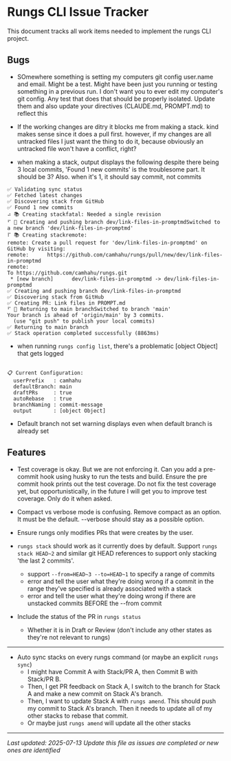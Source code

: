 # Rungs CLI Issue Tracker

This document tracks all work items needed to implement the rungs CLI project.

## Bugs

- SOmewhere something is setting my computers git config user.name and email. Might be a test. Might have been just you running or testing something in a previous run. I don't want you to ever edit my computer's git config. Any test that does that should be properly isolated. Update them and also update your directives (CLAUDE.md, PROMPT.md) to reflect this


- If the working changes are ditry it blocks me from making a stack. kind makes sense since it does a pull first. however, if my changes are all untracked files I just want the thing to do it, because obviously an untracked file won't have a conflict, right?

- when making a stack, output displays the following despite there being 3 local commits, 'Found 1 new commits' is the troublesome part. It should be 3? Also. when it's 1, it should say commit, not commits
```
✅ Validating sync status
✅ Fetched latest changes
✅ Discovering stack from GitHub
✅ Found 1 new commits
⠴ 📚 Creating stackfatal: Needed a single revision
⠋ 🔄 Creating and pushing branch dev/link-files-in-promptmdSwitched to a new branch 'dev/link-files-in-promptmd'
⠏ 📚 Creating stackremote:
remote: Create a pull request for 'dev/link-files-in-promptmd' on GitHub by visiting:
remote:      https://github.com/camhahu/rungs/pull/new/dev/link-files-in-promptmd
remote:
To https://github.com/camhahu/rungs.git
 * [new branch]      dev/link-files-in-promptmd -> dev/link-files-in-promptmd
✅ Creating and pushing branch dev/link-files-in-promptmd
✅ Discovering stack from GitHub
✅ Creating PR: Link files in PROMPT.md
⠋ 🔄 Returning to main branchSwitched to branch 'main'
Your branch is ahead of 'origin/main' by 3 commits.
  (use "git push" to publish your local commits)
✅ Returning to main branch
✅ Stack operation completed successfully (8863ms)
```

- when running `rungs config list`, there's a problematic [object Object] that gets logged
```

📋 Current Configuration:
  userPrefix   : camhahu
  defaultBranch: main
  draftPRs     : true
  autoRebase   : true
  branchNaming : commit-message
  output       : [object Object]
```

- Default branch not set warning displays even when default branch is already set

## Features

- Test coverage is okay. But we are not enforcing it. Can you add a pre-commit hook using husky to run the tests and build. Ensure the pre commit hook prints out the test coverage. Do not fix the test coverage yet, but opportunistically, in the future I will get you to improve test coverage. Only do it when asked.

- Compact vs verbose mode is confusing. Remove compact as an option. It must be the default. --verbose should stay as a possible option.

- Ensure rungs only modifies PRs that were creates by the user.

- `rungs stack` should work as it currently does by default. Support `rungs stack HEAD~2` and similar git HEAD references to support only stacking 'the last 2 commits'.
  - support `--from=HEAD~3 --to=HEAD~1` to specify a range of commits
  - error and tell the user what they're doing wrong if a commit in the range they've specified is already associated with a stack
  - error and tell the user what they're doing wrong if there are unstacked commits BEFORE the --from commit

- Include the status of the PR in `rungs status`
  - Whether it is in Draft or Review (don't include any other states as they're not relevant to rungs)

---

- Auto sync stacks on every rungs command (or maybe an explicit `rungs sync`)
  - I might have Commit A with Stack/PR A, then Commit B with Stack/PR B.
  - Then, I get PR feedback on Stack A, I switch to the branch for Stack A and make a new commit on Stack A's branch.
  - Then, I want to update Stack A with `rungs amend`. This should push my commit to Stack A's branch. Then it needs to update all of my other stacks to rebase that commit.
  - Or maybe just `rungs amend` will update all the other stacks

---

*Last updated: 2025-07-13*
*Update this file as issues are completed or new ones are identified*
